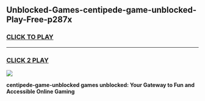 
## Unblocked-Games-centipede-game-unblocked-Play-Free-p287x
<h3>
<a href="https://premium76.site?title=centipede-game-unblocked&ref=23A">CLICK TO PLAY</a></h3>
<hr>

<h3>
<a href="https://premium76.site?title=centipede-game-unblocked&ref=23A">CLICK 2 PLAY</a>
  
</h3>

<a href="https://premium76.site?title=centipede-game-unblocked&ref=23A"><img src="https://clearcache.store/games.png"></a>


**centipede-game-unblocked games unblocked: Your Gateway to Fun and Accessible Online Gaming**
